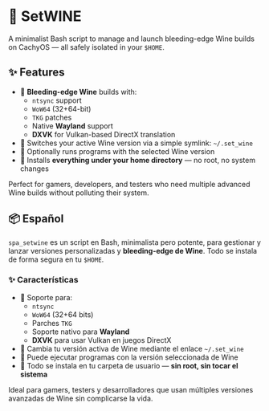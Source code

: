 # 🍷 SetWINE
A minimalist Bash script to manage and launch bleeding-edge Wine builds on CachyOS — all safely isolated in your `$HOME`.

## ✨ Features

- 🧪 **Bleeding-edge Wine** builds with:
  - `ntsync` support
  - `WoW64` (32+64-bit)
  - `TKG` patches
  - Native **Wayland** support
  - **DXVK** for Vulkan-based DirectX translation
- 🔀 Switches your active Wine version via a simple symlink: `~/.set_wine`
- 🚀 Optionally runs programs with the selected Wine version
- 🏡 Installs **everything under your home directory** — no root, no system changes

Perfect for gamers, developers, and testers who need multiple advanced Wine builds without polluting their system.

## 📦 Español

`spa_setwine` es un script en Bash, minimalista pero potente, para gestionar y lanzar versiones personalizadas y **bleeding-edge de Wine**. Todo se instala de forma segura en tu `$HOME`.

### ✨ Características

- 🧪 Soporte para:
  - `ntsync`
  - `WoW64` (32+64 bits)
  - Parches `TKG`
  - Soporte nativo para **Wayland**
  - **DXVK** para usar Vulkan en juegos DirectX
- 🔀 Cambia tu versión activa de Wine mediante el enlace `~/.set_wine`
- 🚀 Puede ejecutar programas con la versión seleccionada de Wine
- 🏡 Todo se instala en tu carpeta de usuario — **sin root, sin tocar el sistema**

Ideal para gamers, testers y desarrolladores que usan múltiples versiones avanzadas de Wine sin complicarse la vida.

